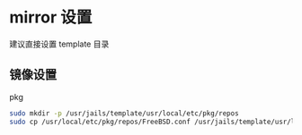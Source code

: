 # mirror 设置

建议直接设置 template 目录

## 镜像设置

pkg

```sh
sudo mkdir -p /usr/jails/template/usr/local/etc/pkg/repos
sudo cp /usr/local/etc/pkg/repos/FreeBSD.conf /usr/jails/template/usr/local/etc/pkg/repos/
```
